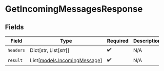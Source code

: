 # GetIncomingMessagesResponse


## Fields

| Field                                                        | Type                                                         | Required                                                     | Description                                                  |
| ------------------------------------------------------------ | ------------------------------------------------------------ | ------------------------------------------------------------ | ------------------------------------------------------------ |
| `headers`                                                    | Dict[str, List[*str*]]                                       | :heavy_check_mark:                                           | N/A                                                          |
| `result`                                                     | List[[models.IncomingMessage](../models/incomingmessage.md)] | :heavy_check_mark:                                           | N/A                                                          |